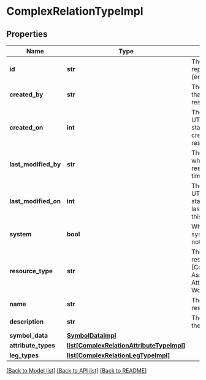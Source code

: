 # ComplexRelationTypeImpl

## Properties
Name | Type | Description | Notes
------------ | ------------- | ------------- | -------------
**id** | **str** | The id of the represented object (entity). | 
**created_by** | **str** | The id of the user that created this resource. | [optional] 
**created_on** | **int** | The timestamp (in UTC time standard) of the creation of this resource. | [optional] 
**last_modified_by** | **str** | The id of the user who modified this resource the last time. | [optional] 
**last_modified_on** | **int** | The timestamp (in UTC time standard) of the last modification of this resource. | [optional] 
**system** | **bool** | Whether this is a system resource or not. | [optional] 
**resource_type** | **str** | The type of this resource, i.e. [Community, Asset, Domain, Attribute, Relation, WorkflowInstance]. | 
**name** | **str** | The name of the resource. | [optional] 
**description** | **str** | The description of the resource. | [optional] 
**symbol_data** | [**SymbolDataImpl**](SymbolDataImpl.md) |  | [optional] 
**attribute_types** | [**list[ComplexRelationAttributeTypeImpl]**](ComplexRelationAttributeTypeImpl.md) |  | [optional] 
**leg_types** | [**list[ComplexRelationLegTypeImpl]**](ComplexRelationLegTypeImpl.md) |  | [optional] 

[[Back to Model list]](../README.md#documentation-for-models) [[Back to API list]](../README.md#documentation-for-api-endpoints) [[Back to README]](../README.md)


